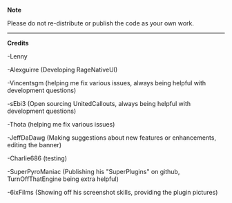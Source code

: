 **Note**

Please do not re-distribute or publish the code as your own work. 

---

**Credits**

-Lenny 

-Alexguirre (Developing RageNativeUI)

-Vincentsgm (helping me fix various issues, always being helpful with development questions)

-sEbi3 (Open sourcing UnitedCallouts, always being helpful with development questions)

-Thota (helping me fix various issues)

-JeffDaDawg (Making suggestions about new features or enhancements, editing the banner)

-Charlie686 (testing)

-SuperPyroManiac (Publishing his "SuperPlugins" on github, TurnOffThatEngine being extra helpful)

-6ixFilms (Showing off his screenshot skills, providing the plugin pictures)
